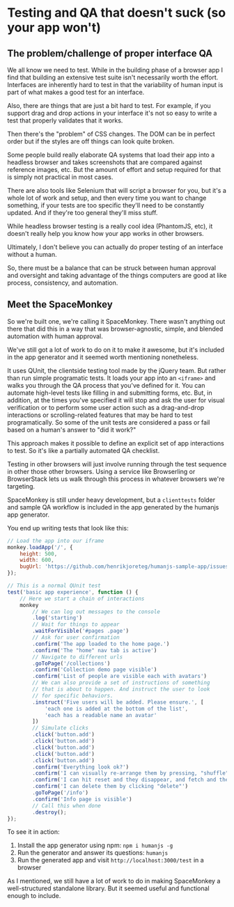 # Testing and QA that doesn't suck (so your app won't)


## The problem/challenge of proper interface QA

We all know we need to test. While in the building phase of a browser app I find that building an extensive test suite isn't necessarily worth the effort. Interfaces are inherently hard to test in that the variability of human input is part of what makes a good test for an interface. 

Also, there are things that are just a bit hard to test. For example, if you support drag and drop actions in your interface it's not so easy to write a test that properly validates that it works.

Then there's the "problem" of CSS changes. The DOM can be in perfect order but if the styles are off things can look quite broken.

Some people build really elaborate QA systems that load their app into a headless browser and takes screenshots that are compared against reference images, etc. But the amount of effort and setup required for that is simply not practical in most cases.

There are also tools like Selenium that will script a browser for you, but it's a whole lot of work and setup, and then every time you want to change something, if your tests are too specific they'll need to be constantly updated. And if they're too general they'll miss stuff.

While headless browser testing is a really cool idea (PhantomJS, etc), it doesn't really help you know how your app works in other browsers.

Ultimately, I don't believe you can actually do proper testing of an interface without a human. 

So, there must be a balance that can be struck between human approval and oversight and taking advantage of the things computers are good at like process, consistency, and automation.


## Meet the SpaceMonkey

So we're built one, we're calling it SpaceMonkey. There wasn't anything out there that did this in a way that was browser-agnostic, simple, and blended automation with human approval.

We've still got a lot of work to do on it to make it awesome, but it's included in the app generator and it seemed worth mentioning nonetheless.

It uses QUnit, the clientside testing tool made by the jQuery team. But rather than run simple programatic tests. It loads your app into an `<iframe>` and walks you through the QA process that you've defined for it. You can automate high-level tests like filling in and submitting forms, etc. But, in addition, at the times you've specified it will stop and ask the user for visual verification or to perform some user action such as a drag-and-drop interactions or scrolling-related features that may be hard to test programatically. So some of the unit tests are considered a pass or fail based on a human's answer to "did it work?"

This approach makes it possible to define an explicit set of app interactions to test. So it's like a partially automated QA checklist.

Testing in other browsers will just involve running through the test sequence in other those other browsers. Using a service like Browserling or BrowserStack lets us walk through this process in whatever browsers we're targeting.

SpaceMonkey is still under heavy development, but a `clienttests` folder and sample QA workflow is included in the app generated by the humanjs app generator. 

You end up writing tests that look like this:

```javascript
// Load the app into our iframe
monkey.loadApp('/', {
    height: 500,
    width: 600,
    bugUrl: 'https://github.com/henrikjoreteg/humanjs-sample-app/issues/new'
});

// This is a normal QUnit test
test('basic app experience', function () {
    // Here we start a chain of interactions
    monkey
        // We can log out messages to the console
        .log('starting')
        // Wait for things to appear
        .waitForVisible('#pages .page')
        // Ask for user confirmation
        .confirm('The app loaded to the home page.')
        .confirm('The "home" nav tab is active')
        // Navigate to different urls
        .goToPage('/collections')
        .confirm('Collection demo page visible')
        .confirm('List of people are visible each with avatars')
        // We can also provide a set of instructions of something
        // that is about to happen. And instruct the user to look
        // for specific behaviors.
        .instruct('Five users will be added. Please ensure.', [
            'each one is added at the bottom of the list',
            'each has a readable name an avatar'
        ])
        // Simulate clicks
        .click('button.add')
        .click('button.add')
        .click('button.add')
        .click('button.add')
        .click('button.add')
        .confirm('Everything look ok?')
        .confirm('I can visually re-arrange them by pressing, "shuffle"')
        .confirm('I can hit reset and they disappear, and fetch and they come back.')
        .confirm('I can delete them by clicking "delete"')
        .goToPage('/info')
        .confirm('Info page is visible')
        // Call this when done
        .destroy();
});
```

To see it in action:

1. Install the app generator using npm: `npm i humanjs -g` 
2. Run the generator and answer its questions: `humanjs`
3. Run the generated app and visit `http://localhost:3000/test` in a browser

As I mentioned, we still have a lot of work to do in making SpaceMonkey a well-structured standalone library. But it seemed useful and functional enough to include.
